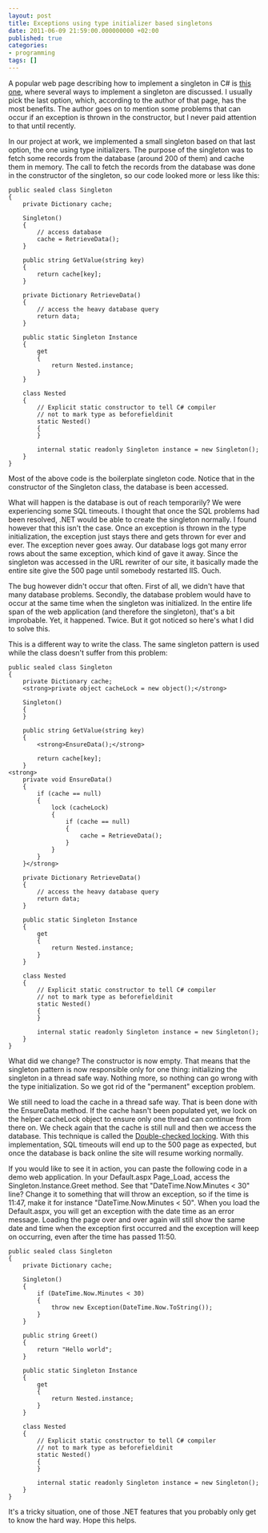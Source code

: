 ```yaml
---
layout: post
title: Exceptions using type initializer based singletons
date: 2011-06-09 21:59:00.000000000 +02:00
published: true
categories:
- programming
tags: []
---
```


A popular web page describing how to implement a singleton in C# is <a href="http://www.yoda.arachsys.com/csharp/singleton.html" target="_blank">this one</a>, where several ways to implement a singleton are discussed. I usually pick the last option, which, according to the author of that page, has the most benefits. The author goes on to mention some problems that can occur if an exception is thrown in the constructor, but I never paid attention to that until recently.

In our project at work, we implemented a small singleton based on that last option, the one using type initializers. The purpose of the singleton was to fetch some records from the database (around 200 of them) and cache them in memory. The call to fetch the records from the database was done in the constructor of the singleton, so our code looked more or less like this:

```
public sealed class Singleton
{
    private Dictionary cache;

    Singleton()
    {
        // access database
        cache = RetrieveData();
    }

    public string GetValue(string key)
    {
        return cache[key];
    }

    private Dictionary RetrieveData()
    {
        // access the heavy database query
        return data;
    }

    public static Singleton Instance
    {
        get
        {
            return Nested.instance;
        }
    }

    class Nested
    {
        // Explicit static constructor to tell C# compiler
        // not to mark type as beforefieldinit
        static Nested()
        {
        }

        internal static readonly Singleton instance = new Singleton();
    }
}
```

Most of the above code is the boilerplate singleton code. Notice that in the constructor of the Singleton class, the database is been accessed.

What will happen is the database is out of reach temporarily? We were experiencing some SQL timeouts. I thought that once the SQL problems had been resolved, .NET would be able to create the singleton normally. I found however that this isn't the case. Once an exception is thrown in the type initialization, the exception just stays there and gets thrown for ever and ever. The exception never goes away. Our database logs got many error rows about the same exception, which kind of gave it away. Since the singleton was accessed in the URL rewriter of our site, it basically made the entire site give the 500 page until somebody restarted IIS. Ouch.

The bug however didn't occur that often. First of all, we didn't have that many database problems. Secondly, the database problem would have to occur at the same time when the singleton was initialized. In the entire life span of the web application (and therefore the singleton), that's a bit improbable. Yet, it happened. Twice. But it got noticed so here's what I did to solve this.

This is a different way to write the class. The same singleton pattern is used while the class doesn't suffer from this problem:

```
public sealed class Singleton
{
    private Dictionary cache;
    <strong>private object cacheLock = new object();</strong>

    Singleton()
    {
    }

    public string GetValue(string key)
    {
        <strong>EnsureData();</strong>

        return cache[key];
    }
<strong>
    private void EnsureData()
    {
        if (cache == null)
        {
            lock (cacheLock)
            {
                if (cache == null)
                {
                    cache = RetrieveData();
                }
            }
        }
    }</strong>

    private Dictionary RetrieveData()
    {
        // access the heavy database query
        return data;
    }

    public static Singleton Instance
    {
        get
        {
            return Nested.instance;
        }
    }

    class Nested
    {
        // Explicit static constructor to tell C# compiler
        // not to mark type as beforefieldinit
        static Nested()
        {
        }

        internal static readonly Singleton instance = new Singleton();
    }
}
```

What did we change? The constructor is now empty. That means that the singleton pattern is now responsible only for one thing: initializing the singleton in a thread safe way. Nothing more, so nothing can go wrong with the type initialization. So we got rid of the "permanent" exception problem.

We still need to load the cache in a thread safe way. That is been done with the EnsureData method. If the cache hasn't been populated yet, we lock on the helper cacheLock object to ensure only one thread can continue from there on. We check again that the cache is still null and then we access the database. This technique is called the <a href="http://en.wikipedia.org/wiki/Double-checked_locking" target="_blank">Double-checked locking</a>. With this implementation, SQL timeouts will end up to the 500 page as expected, but once the database is back online the site will resume working normally.

If you would like to see it in action, you can paste the following code in a demo web application. In your Default.aspx Page_Load, access the Singleton.Instance.Greet method. See that "DateTime.Now.Minutes < 30" line? Change it to something that will throw an exception, so if the time is 11:47, make it for instance "DateTime.Now.Minutes < 50". When you load the Default.aspx, you will get an exception with the date time as an error message. Loading the page over and over again will still show the same date and time when the exception first occurred and the exception will keep on occurring, even after the time has passed 11:50.

```
public sealed class Singleton
{
    private Dictionary cache;

    Singleton()
    {
        if (DateTime.Now.Minutes < 30)
        {
            throw new Exception(DateTime.Now.ToString());
        }
    }

    public string Greet()
    {
        return "Hello world";
    }

    public static Singleton Instance
    {
        get
        {
            return Nested.instance;
        }
    }

    class Nested
    {
        // Explicit static constructor to tell C# compiler
        // not to mark type as beforefieldinit
        static Nested()
        {
        }

        internal static readonly Singleton instance = new Singleton();
    }
}
```

It's a tricky situation, one of those .NET features that you probably only get to know the hard way. Hope this helps.
